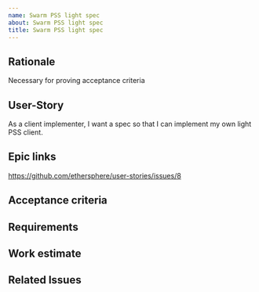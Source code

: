 ```yaml
---
name: Swarm PSS light spec
about: Swarm PSS light spec
title: Swarm PSS light spec
---
```


## Rationale ##

Necessary for proving acceptance criteria 

## User-Story ##

As a client implementer, I want a spec so that I can implement my own light PSS client.

## Epic links ##

https://github.com/ethersphere/user-stories/issues/8

## Acceptance criteria ##

## Requirements ##

## Work estimate ##

## Related Issues ##
